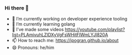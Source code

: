 ### Hi there 👋

- 🔭 I’m currently working on developer experience tooling
- 🌱 I’m currently learning golang
- 💬 I've made some videos https://youtube.com/playlist?list=PLAmivuhLZIDXyVgFsWHitFlWmLYJl820A
- 📫 How to reach me: https://jpogran.github.io/about
- 😄 Pronouns: he/him

<!--
**jpogran/jpogran** is a ✨ _special_ ✨ repository because its `README.md` (this file) appears on your GitHub profile.

Here are some ideas to get you started:

- 🔭 I’m currently working on ...
- 🌱 I’m currently learning ...
- 👯 I’m looking to collaborate on ...
- 🤔 I’m looking for help with ...
- 💬 Ask me about ...
- 📫 How to reach me: ...
- 😄 Pronouns: ...
- ⚡ Fun fact: ...
-->
